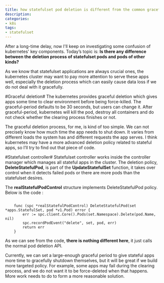 ```yaml
---
title: how statefulset pod deletion is different from the common graceful deletion
description: 
categories:
- k8s
tags:
- statefulset
---
```


After a long-time delay, now I'll keep on investigating some confusion of kubernetes' key components. Today’s topic is: **Is there any difference between the deletion process of statefulset pods and pods of other kinds?** 

As we know that statefulset applications are always crucial ones, the kubernetes cluster may want to pay more attention to serve these apps well, especially the deletion process which can easily cause data loss if we do not deal with it gracefully. 

#Graceful deletion#
The kubernetes provides graceful deletion which gives apps some time to clear environment before being force-killed. The graceful-period defaults to be 30 seconds, but users can change it. After graceful-period, kubernetes will kill the pod, destroy all containers and do not check whether the clearing process finishes or not. 

The graceful deletion process, for me, is kind of too simple. We can not precisely know how much time the app needs to shut down. It varies from different loads the system has and different requests the app serves. 
I think kubernetes may have a more advanced deletion policy related to stateful apps, so I’ll try to find out that piece of code. 

#Statefulset controller#
Statefulset controller works inside the controller manager which manages all stateful apps in the cluster. The deletion policy, **DeleteStatefulPod**, is part of the **UpdateStatefulSet** function, it takes over control when it detects failed pods or there are more pods than the statefulset desires. 

The **realStatefulPodControl** structure implements DeleteStatefulPod policy. Below is the code :

```

	func (spc *realStatefulPodControl) DeleteStatefulPod(set *apps.StatefulSet, pod *v1.Pod) error {
	    err := spc.client.Core().Pods(set.Namespace).Delete(pod.Name, nil)
	    spc.recordPodEvent("delete", set, pod, err)
	    return err
	}

```	

As we can see from the code, **there is nothing different here**, it just calls the normal pod deletion API. 

Currently, we can set a large-enough graceful period to give stateful apps more time to gracefully shutdown themselves, but it will be great if we build more targeted policy. For example, some apps may fail during the clearing process, and we do not want it to be force-deleted when that happens. More work needs to do to form a more reasonable solution.
